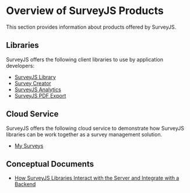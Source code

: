 # Overview of SurveyJS Products
This section provides information about products offered by SurveyJS. 


## Libraries
SurveyJS offers the following client libraries to use by application developers:
 * [SurveyJS Library](https://surveyjs.io/Documentation/Library)
 * [Survey Creator](https://surveyjs.io/Documentation/Survey-Creator)
 * [SurveyJS Analytics](https://surveyjs.io/Documentation/Analytics)
 * [SurveyJS PDF Export](https://surveyjs.io/Documentation/Pdf-Export)

## Cloud Service
SurveyJS offers the following cloud service to demonstrate how SurveyJS libraries can be work together as a survey management solution.

 * [My Surveys](https://surveyjs.io/Service/MySurveys)

 ## Conceptual Documents
 
 * [How SurveyJS Libraries Interact with the Server and Integrate with a Backend](Integration-with-Backend.md)